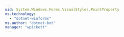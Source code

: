 ```yaml
---
uid: System.Windows.Forms.VisualStyles.PointProperty
ms.technology: 
  - "dotnet-winforms"
ms.author: "dotnet-bot"
manager: "wpickett"
---
```

